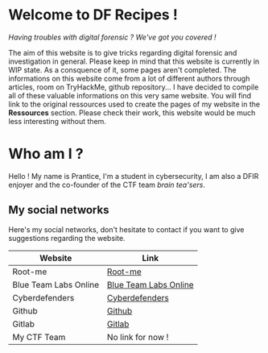 # Welcome to DF Recipes !

*Having troubles with digital forensic ? We've got you covered !*

The aim of this website is to give tricks regarding digital forensic and investigation in general.
Please keep in mind that this website is currently in WIP state. As a consquence of it, some pages aren't completed.
The informations on this website come from a lot of different authors through articles, room on TryHackMe, github repository... I have decided to compile all of these valuable informations on this very same website. You will find link to the original ressources used to create the pages of my website in the **Ressources** section. Please check their work, this website would be much less interesting without them.

# Who am I ?

Hello ! My name is Prantice, I'm a student in cybersecurity, I am also a DFIR enjoyer and the co-founder of the CTF team *brain tea'sers*.

## My social networks
Here's my social networks, don't hesitate to contact if you want to give suggestions regarding the website.

|Website|Link|
|-|-|
|Root-me|[Root-me](https://www.root-me.org/Prantice?lang=fr)|
|Blue Team Labs Online|[Blue Team Labs Online](https://blueteamlabs.online/home/user/20771115c57e505dae4df5)|
|Cyberdefenders|[Cyberdefenders](https://cyberdefenders.org/profile/Prantice)|
|Github|[Github](https://github.com/Praentice/)|
|Gitlab|[Gitlab](https://gitlab.com/Prantice)|
|My CTF Team|No link for now !|
